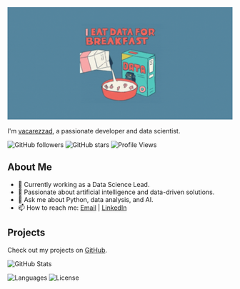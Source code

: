 
![](https://github.com/vacarezzad/vacarezzad/blob/main/236336102-71f81467-0e48-4e18-beb4-4ddf9d54ef6f.gif)

I'm [vacarezzad](https://github.com/vacarezzad), a passionate developer and data scientist.

![GitHub followers](https://img.shields.io/github/followers/vacarezzad?style=social)
![GitHub stars](https://img.shields.io/github/stars/vacarezzad?style=social)
![Profile Views](https://img.shields.io/badge/Profile%20Views-+1000-blue)

## About Me

- 💼 Currently working as a Data Science Lead.
- 🌱 Passionate about artificial intelligence and data-driven solutions.
- 💬 Ask me about Python, data analysis, and AI.
- 📫 How to reach me: [Email](mailto:dvacarezza@gmail.com) | [LinkedIn](https://www.linkedin.com/in/diegovacarezza/)

## Projects

Check out my projects on [GitHub](https://github.com/vacarezzad).

![GitHub Stats](https://github-readme-stats.vercel.app/api?username=vacarezzad&show_icons=true&hide_title=false&hide=prs&count_private=true&include_all_commits=true)

![Languages](https://img.shields.io/github/languages/top/vacarezzad/ChatWithExcel)
![License](https://img.shields.io/github/license/vacarezzad/ChatWithExcel)

